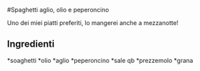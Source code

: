 #Spaghetti aglio, olio e peperoncino

Uno dei miei piatti preferiti, lo mangerei anche a mezzanotte!

## Ingredienti

*soaghetti
*olio
*aglio
*peperoncino
*sale qb
*prezzemolo
*grana

